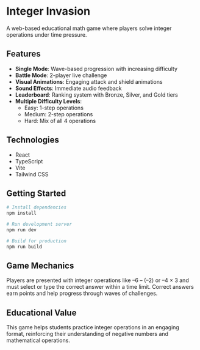 # Integer Invasion

A web-based educational math game where players solve integer operations under time pressure.

## Features

- **Single Mode**: Wave-based progression with increasing difficulty
- **Battle Mode**: 2-player live challenge
- **Visual Animations**: Engaging attack and shield animations
- **Sound Effects**: Immediate audio feedback
- **Leaderboard**: Ranking system with Bronze, Silver, and Gold tiers
- **Multiple Difficulty Levels**:
  - Easy: 1-step operations
  - Medium: 2-step operations
  - Hard: Mix of all 4 operations

## Technologies

- React
- TypeScript
- Vite
- Tailwind CSS

## Getting Started

```bash
# Install dependencies
npm install

# Run development server
npm run dev

# Build for production
npm run build
```

## Game Mechanics

Players are presented with integer operations like –6 – (–2) or –4 × 3 and must select or type the correct answer within a time limit. Correct answers earn points and help progress through waves of challenges.

## Educational Value

This game helps students practice integer operations in an engaging format, reinforcing their understanding of negative numbers and mathematical operations.
